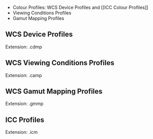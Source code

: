 - Colour Profiles: WCS Device Profiles and [[ICC Colour Profiles]]
- Viewing Conditions Profiles
- Gamut Mapping Profiles

## WCS Device Profiles
Extension: .cdmp

## WCS Viewing Conditions Profiles
Extension: .camp

## WCS Gamut Mapping Profiles
Extension: .gmmp

## ICC Profiles
Extension: .icm
